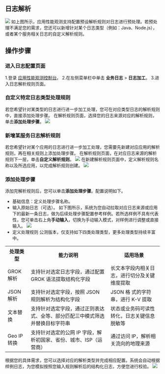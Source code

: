 ## 日志解析
![](https://qcloudimg.tencent-cloud.cn/raw/ab7f63984105964fdbed9acfda0d78df.png)
如上图所示，应用性能观测支持配置预设解析规则对日志进行预处理。若预处理不满足您的需求，您还可以新增针对某个日志类型（例如：Java、Node.js），或者某个服务相关日志的自定义解析规则。

## 操作步骤
### 进入日志配置页面
1.登录 [应用性能观测控制台](https://console.cloud.tencent.com/apm/monitor)。
2.在左侧菜单栏中单击 **业务日志** > **日志加工**。
3.进入日志解析规则页面。

### 自定义特定日志类型处理规则
若您希望针对某类型的日志进行进一步加工处理，您可在对应类型日志的解析规则中，直接添加处理步骤。
在解析规则页面，选择您的日志来源对应的解析规则，单击**添加处理步骤**。
![](https://qcloudimg.tencent-cloud.cn/raw/c1f752efff0966ad112df0fdd47de524.png)


### 新增某服务日志解析规则
若您希望针对某个应用的日志进行进一步加工处理，您需要先新建对应应用的解析规则，再在相关规则上添加处理步骤。
在解析规则页面，在对应日志来源的解析规则下一层，单击**自定义解析规则**。
![](https://qcloudimg.tencent-cloud.cn/raw/d6edc78a16d7004fee9b521a8ebc94ff.png)
在新建解析规则页面中，定义解析规则名称以及所选应用，以完成解析规则创建。
![](https://qcloudimg.tencent-cloud.cn/raw/b26c4da2089ca322f4b6bb246bb25c2f.png)

### 添加处理步骤
添加完解析规则后，您可以单击**添加处理步骤**。配置说明如下。
- 基础信息：定义处理步骤名称。
- 输入原始日志（可选）。
如下图所示，系统为您自动拉取对应日志来源或应用下的最新一条日志，做为后续处理步骤配置参考样例。若所选样例不具有代表性，您可单击右上角**手动输入**，切换为手动输入模式，对样例进行调整或直接输入。
![](https://qcloudimg.tencent-cloud.cn/raw/b992ae4d13407d197425bd752ebc7719.png)
- 定义处理规则
公测版本，仅支持如下四类处理类型，更多处理类型持续丰富中。
<table>
   <tr>
      <th width="0%" >处理类型</td>
      <th width="0%" >	能力说明</td>
      <th width="0%" >	适用场景</td>
   </tr>
   <tr>
      <td>GROK 解析</td>
      <td>	支持针对选定日志字段，通过配置 GROK 语法提取结构化字段</td>
      <td>长文本字段内相关日志，进行切分及关键维度提取</td>
   </tr>
   <tr>
      <td>JSON 解析</td>
      <td>支持针对选定字段，按照 JSON 规则解析为结构化字段</td>
      <td>JSON 格 式的字符串，进行 K-V 提取</td>
   </tr>
   <tr>
      <td>文本替换</td>
      <td>支持针对选定字段，通过正则表达式、全等、部分匹配三中模式筛选并替换目标字符串</td>
      <td>状态或业务码可读性转化，日志关键信息脱敏等</td>
   </tr>
   <tr>
      <td>Geo IP 转换</td>
      <td>支持针对选定的公网 IP 字段，解析初国家、省份、城市、ISP（运营商）</td>
      <td>通过访问 IP，解析相关流向的地理来源</td>
   </tr>
</table>

根据您的具体需求，您可以选择对应的解析类型并完成相应配置。系统会自动根据样例日志，为您模拟按照您输入规则解析后的结构化日志，方便您进行校验。
![](https://qcloudimg.tencent-cloud.cn/raw/f4f31ffd11e6761d4e10e9e16a048a2a.png)
